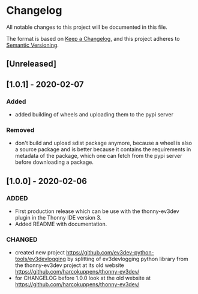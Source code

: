 
# Changelog

All notable changes to this project will be documented in this file.

The format is based on [Keep a Changelog](https://keepachangelog.com/en/1.0.0/),
and this project adheres to [Semantic Versioning](https://semver.org/spec/v2.0.0.html).

## [Unreleased]

## [1.0.1] - 2020-02-07

 ### Added
 - added building of wheels and uploading them to the pypi server

 ### Removed
 - don't build and upload sdist package anymore, because a wheel is also a source package
   and is better because it contains the requirements in metadata of the package,
   which one can fetch from the pypi server before downloading a package. 

## [1.0.0] - 2020-02-06

### ADDED
- First production release which can be use with the thonny-ev3dev plugin in the Thonny IDE version 3.
- Added README with documentation. 

### CHANGED
- created new project  https://github.com/ev3dev-python-tools/ev3devlogging
  by splitting of ev3devlogging python library from the thonny-ev3dev project at its
  old website https://github.com/harcokuppens/thonny-ev3dev/
- for CHANGELOG before 1.0.0 look at the old website at https://github.com/harcokuppens/thonny-ev3dev/

